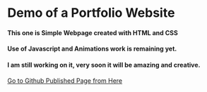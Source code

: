 # Demo of a Portfolio Website

#### This one is Simple Webpage created with HTML and CSS
#### Use of Javascript and Animations work is remaining yet.
#### I am still working on it, very soon it will be amazing and creative.

[Go to Github Published Page from Here](https://dipti0310.github.io/web-page/)
